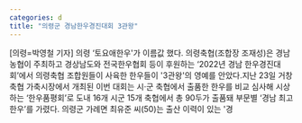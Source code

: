 ```yaml
---
categories: d
title: "의령군 경남한우경진대회 3관왕"
---
```

[의령=박영철 기자] 의령 ‘토요애한우&#39;가 이름값 했다. 의령축협(조합장 조재성)은 경남농협이 주최하고 경상남도와 전국한우협회 등이 후원하는 ‘2022년 경남 한우경진대회’에서 의령축협 조합원들이 사육한 한우들이 &#39;3관왕&#39;의 영예를 안았다.지난 23일 거창축협 가축시장에서 개최된 이번 대회는 시·군 축협에서 출품한 한우를 비교 심사해 시상하는 ‘한우품평회’로 도내 16개 시군 15개 축협에서 총 90두가 출품돼 부문별 ‘경남 최고 한우’를 가렸다. 의령군 가례면 최유준 씨(50)는 출산 이력이 있는 &#39;경